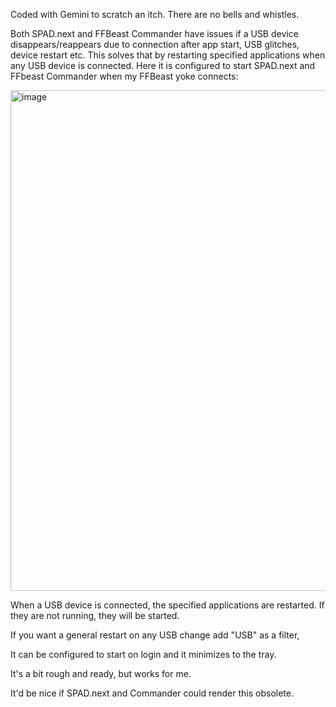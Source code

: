 Coded with Gemini to scratch an itch. There are no bells and whistles.

Both SPAD.next and FFBeast Commander have issues if a USB device disappears/reappears due to connection after app start, USB glitches, device restart etc. This solves that by restarting specified applications when any USB device is connected. Here it is configured to start SPAD.next and FFbeast Commander when my FFBeast yoke connects:

<img width="793" height="801" alt="image" src="https://github.com/user-attachments/assets/75cc208c-3640-4885-a315-35c9b8fc4e92" />

When a USB device is connected, the specified applications are restarted. If they are not running, they will be started.

If you want a general restart on any USB change add "USB" as a filter,

It can be configured to start on login and it minimizes to the tray.

It's a bit rough and ready, but works for me. 

It'd be nice if SPAD.next and Commander could render this obsolete.

